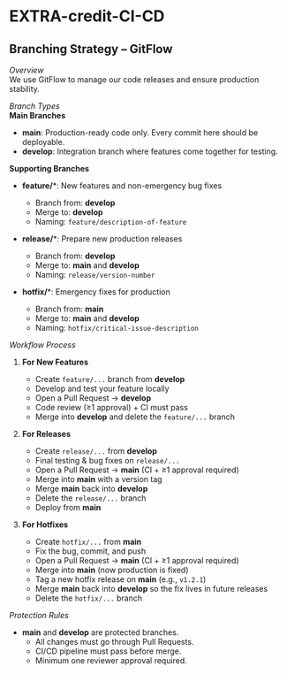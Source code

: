 # EXTRA-credit-CI-CD

## Branching Strategy – GitFlow

*Overview*  
We use GitFlow to manage our code releases and ensure production stability.

*Branch Types*  
**Main Branches**  
- **main**: Production-ready code only. Every commit here should be deployable.  
- **develop**: Integration branch where features come together for testing.

**Supporting Branches**  
- **feature/***: New features and non-emergency bug fixes  
  - Branch from: **develop**  
  - Merge to: **develop**  
  - Naming: `feature/description-of-feature`

- **release/***: Prepare new production releases  
  - Branch from: **develop**  
  - Merge to: **main** and **develop**  
  - Naming: `release/version-number`

- **hotfix/***: Emergency fixes for production  
  - Branch from: **main**  
  - Merge to: **main** and **develop**  
  - Naming: `hotfix/critical-issue-description`

*Workflow Process*  
1. **For New Features**  
   - Create `feature/...` branch from **develop**  
   - Develop and test your feature locally  
   - Open a Pull Request → **develop**  
   - Code review (≥1 approval) + CI must pass  
   - Merge into **develop** and delete the `feature/...` branch  

2. **For Releases**  
   - Create `release/...` from **develop**  
   - Final testing & bug fixes on `release/...`  
   - Open a Pull Request → **main** (CI + ≥1 approval required)  
   - Merge into **main** with a version tag  
   - Merge **main** back into **develop**  
   - Delete the `release/...` branch  
   - Deploy from **main**  

3. **For Hotfixes**  
   - Create `hotfix/...` from **main**  
   - Fix the bug, commit, and push  
   - Open a Pull Request → **main** (CI + ≥1 approval required)  
   - Merge into **main** (now production is fixed)  
   - Tag a new hotfix release on **main** (e.g., `v1.2.1`)  
   - Merge **main** back into **develop** so the fix lives in future releases  
   - Delete the `hotfix/...` branch  

*Protection Rules*  
- **main** and **develop** are protected branches.  
  - All changes must go through Pull Requests.  
  - CI/CD pipeline must pass before merge.  
  - Minimum one reviewer approval required.  
